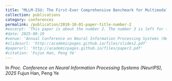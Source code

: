 ```yaml
---
title: "MLLM-ISU: The First-Ever Comprehensive Benchmark for Multimodal Large Language Models based Intrusion Scene Understanding"
collection: publications
category: conferences
permalink: /publication/2010-10-01-paper-title-number-2
#excerpt: 'This paper is about the number 2. The number 3 is left for future work.'
#date: 2025-09-19
#venue: 'Annual Conference on Neural Information Processing Systems (NeurIPS)'
#slidesurl: 'http://academicpages.github.io/files/slides2.pdf'
#paperurl: 'http://academicpages.github.io/files/paper2.pdf'
#citation: 'Fujun Han, Peng Ye'
---
```

In *Proc. Conference on Neural Information Processing Systems (NeurIPS), 2025*
Fujun Han, Peng Ye

